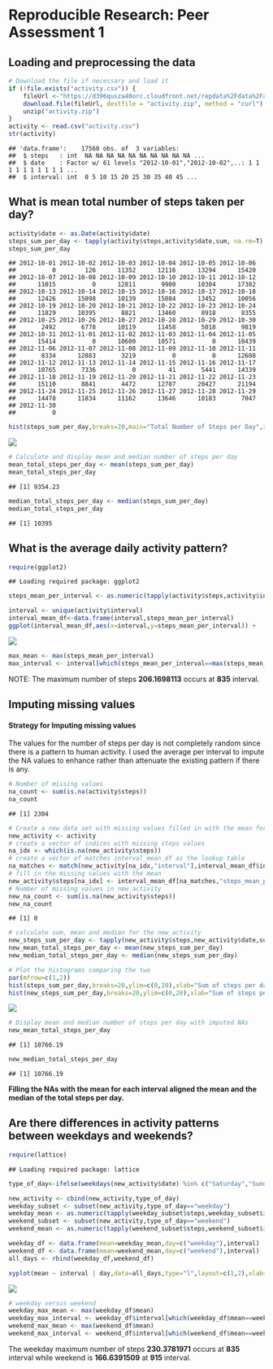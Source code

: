 # Reproducible Research: Peer Assessment 1


## Loading and preprocessing the data

```r
# Download the file if necessary and load it
if (!file.exists("activity.csv")) {
    fileUrl <-"https://d396qusza40orc.cloudfront.net/repdata%2Fdata%2Factivity.zip"
    download.file(fileUrl, destfile = "activity.zip", method = "curl")
    unzip("activity.zip")
}
activity <- read.csv("activity.csv")
str(activity)
```

```
## 'data.frame':	17568 obs. of  3 variables:
##  $ steps   : int  NA NA NA NA NA NA NA NA NA NA ...
##  $ date    : Factor w/ 61 levels "2012-10-01","2012-10-02",..: 1 1 1 1 1 1 1 1 1 1 ...
##  $ interval: int  0 5 10 15 20 25 30 35 40 45 ...
```

## What is mean total number of steps taken per day?

```r
activity$date <- as.Date(activity$date)
steps_sum_per_day <- tapply(activity$steps,activity$date,sum, na.rm=T)
steps_sum_per_day
```

```
## 2012-10-01 2012-10-02 2012-10-03 2012-10-04 2012-10-05 2012-10-06 
##          0        126      11352      12116      13294      15420 
## 2012-10-07 2012-10-08 2012-10-09 2012-10-10 2012-10-11 2012-10-12 
##      11015          0      12811       9900      10304      17382 
## 2012-10-13 2012-10-14 2012-10-15 2012-10-16 2012-10-17 2012-10-18 
##      12426      15098      10139      15084      13452      10056 
## 2012-10-19 2012-10-20 2012-10-21 2012-10-22 2012-10-23 2012-10-24 
##      11829      10395       8821      13460       8918       8355 
## 2012-10-25 2012-10-26 2012-10-27 2012-10-28 2012-10-29 2012-10-30 
##       2492       6778      10119      11458       5018       9819 
## 2012-10-31 2012-11-01 2012-11-02 2012-11-03 2012-11-04 2012-11-05 
##      15414          0      10600      10571          0      10439 
## 2012-11-06 2012-11-07 2012-11-08 2012-11-09 2012-11-10 2012-11-11 
##       8334      12883       3219          0          0      12608 
## 2012-11-12 2012-11-13 2012-11-14 2012-11-15 2012-11-16 2012-11-17 
##      10765       7336          0         41       5441      14339 
## 2012-11-18 2012-11-19 2012-11-20 2012-11-21 2012-11-22 2012-11-23 
##      15110       8841       4472      12787      20427      21194 
## 2012-11-24 2012-11-25 2012-11-26 2012-11-27 2012-11-28 2012-11-29 
##      14478      11834      11162      13646      10183       7047 
## 2012-11-30 
##          0
```

```r
hist(steps_sum_per_day,breaks=20,main="Total Number of Steps per Day",xlab="Number of Steps per Day")
```

![](PA1_template_files/figure-html/unnamed-chunk-2-1.png) 

```r
# Calculate and display mean and median number of steps per day
mean_total_steps_per_day <- mean(steps_sum_per_day)
mean_total_steps_per_day
```

```
## [1] 9354.23
```

```r
median_total_steps_per_day <- median(steps_sum_per_day)
median_total_steps_per_day
```

```
## [1] 10395
```

## What is the average daily activity pattern?

```r
require(ggplot2)
```

```
## Loading required package: ggplot2
```

```r
steps_mean_per_interval <- as.numeric(tapply(activity$steps,activity$interval,mean, na.rm=T))

interval <- unique(activity$interval)
interval_mean_df<-data.frame(interval,steps_mean_per_interval)
ggplot(interval_mean_df,aes(x=interval,y=steps_mean_per_interval)) +     geom_line()+scale_x_continuous(name="interval",breaks=c(0,500,800,1000,1200,1600,2000,2400)) + ylab("Mean of Daily Steps per Interval")
```

![](PA1_template_files/figure-html/unnamed-chunk-3-1.png) 

```r
max_mean <- max(steps_mean_per_interval)
max_interval <- interval[which(steps_mean_per_interval==max(steps_mean_per_interval))]
```
NOTE: The maximum number of steps **206.1698113** occurs at **835** interval.

## Imputing missing values

#### Strategy for Imputing missing values ####
The values for the number of steps per day is not completely random since there is a pattern to human activity. I used the average per interval to impute the NA values to enhance rather than attenuate the existing pattern if there is any.  

```r
# Number of missing values
na_count <- sum(is.na(activity$steps))
na_count
```

```
## [1] 2304
```

```r
# Create a new data set with missing values filled in with the mean for the 5-minute interval
new_activity <- activity
# create a vector of indices with missing steps values
na_idx <- which(is.na(new_activity$steps))
# create a vector of matches interval_mean_df as the lookup table
na_matches <- match(new_activity[na_idx,"interval"],interval_mean_df$interval)
# fill in the missing values with the mean
new_activity$steps[na_idx] <- interval_mean_df[na_matches,"steps_mean_per_interval"]
# Number of missing values in new_activity
new_na_count <- sum(is.na(new_activity$steps))
new_na_count
```

```
## [1] 0
```

```r
# calculate sum, mean and median for the new_activity
new_steps_sum_per_day <- tapply(new_activity$steps,new_activity$date,sum, na.rm=T)
new_mean_total_steps_per_day <- mean(new_steps_sum_per_day)
new_median_total_steps_per_day <- median(new_steps_sum_per_day)

# Plot the histograms comparing the two
par(mfrow=c(1,2))
hist(steps_sum_per_day,breaks=20,ylim=c(0,20),xlab="Sum of steps per day",main="Histogram with NAs")
hist(new_steps_sum_per_day,breaks=20,ylim=c(0,20),xlab="Sum of steps per day",main="Histogram with Imputed NAs")
```

![](PA1_template_files/figure-html/unnamed-chunk-4-1.png) 

```r
# Display mean and median number of steps per day with imputed NAs
new_mean_total_steps_per_day
```

```
## [1] 10766.19
```

```r
new_median_total_steps_per_day
```

```
## [1] 10766.19
```

**Filling the NAs with the mean for each interval aligned the mean and the median of the total steps per day.**

## Are there differences in activity patterns between weekdays and weekends?

```r
require(lattice)
```

```
## Loading required package: lattice
```

```r
type_of_day<-ifelse(weekdays(new_activity$date) %in% c("Saturday","Sunday"),"weekend","weekday")

new_activity <- cbind(new_activity,type_of_day)
weekday_subset <- subset(new_activity,type_of_day=="weekday")
weekday_mean <- as.numeric(tapply(weekday_subset$steps,weekday_subset$interval,mean, na.rm=T))
weekend_subset <- subset(new_activity,type_of_day=="weekend")
weekend_mean <- as.numeric(tapply(weekend_subset$steps,weekend_subset$interval,mean, na.rm=T))

weekday_df <- data.frame(mean=weekday_mean,day=c("weekday"),interval)
weekend_df <- data.frame(mean=weekend_mean,day=c("weekend"),interval)
all_days <- rbind(weekday_df,weekend_df)

xyplot(mean ~ interval | day,data=all_days,type="l",layout=c(1,2),xlab="Interval",ylab="Number of steps")
```

![](PA1_template_files/figure-html/unnamed-chunk-5-1.png) 

```r
# weekday versus weekend
weekday_max_mean <- max(weekday_df$mean)
weekday_max_interval <- weekday_df$interval[which(weekday_df$mean==weekday_max_mean)]
weekend_max_mean <- max(weekend_df$mean)
weekend_max_interval <- weekend_df$interval[which(weekend_df$mean==weekend_max_mean)]
```
The weekday maximum number of steps **230.3781971** occurs at **835** interval while weekend is **166.6391509** at **915** interval.
